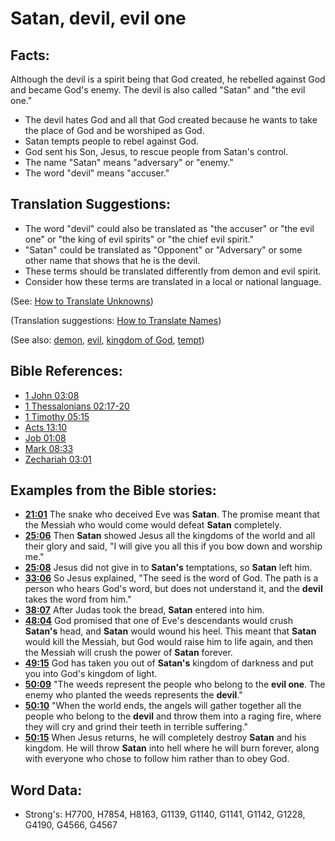 # Satan, devil, evil one #

## Facts: ##

Although the devil is a spirit being that God created, he rebelled against God and became God's enemy. The devil is also called "Satan" and "the evil one."

* The devil hates God and all that God created because he wants to take the place of God and be worshiped as God.
* Satan tempts people to rebel against God.
* God sent his Son, Jesus, to rescue people from Satan's control.
* The name "Satan" means "adversary" or "enemy."
* The word "devil" means "accuser."

## Translation Suggestions: ##

* The word "devil" could also be translated as "the accuser" or "the evil one" or "the king of evil spirits" or "the chief evil spirit."
* "Satan" could be translated as "Opponent" or "Adversary" or some other name that shows that he is the devil.
* These terms should be translated differently from demon and evil spirit.
* Consider how these terms are translated in a local or national language.

(See: [How to Translate Unknowns](rc://en/ta/man/translate/translate-unknown))

(Translation suggestions: [How to Translate Names](rc://en/ta/man/translate/translate-names))

(See also: [demon](../kt/demon.md), [evil](../kt/evil.md), [kingdom of God](../kt/kingdomofgod.md), [tempt](../kt/tempt.md))

## Bible References: ##

* [1 John 03:08](rc://en/tn/help/1jn/03/08)
* [1 Thessalonians 02:17-20](rc://en/tn/help/1th/02/17)
* [1 Timothy 05:15](rc://en/tn/help/1ti/05/15)
* [Acts 13:10](rc://en/tn/help/act/13/10)
* [Job 01:08](rc://en/tn/help/job/01/08)
* [Mark 08:33](rc://en/tn/help/mrk/08/33)
* [Zechariah 03:01](rc://en/tn/help/zec/03/01)

## Examples from the Bible stories: ##

* __[21:01](rc://en/tn/help/obs/21/01)__ The snake who deceived Eve was __Satan__. The promise meant that the Messiah who would come would defeat __Satan__  completely.
* __[25:06](rc://en/tn/help/obs/25/06)__ Then __Satan__  showed Jesus all the kingdoms of the world and all their glory and said, "I will give you all this if you bow down and worship me."
* __[25:08](rc://en/tn/help/obs/25/08)__ Jesus did not give in to __Satan's__  temptations, so __Satan__  left him.
* __[33:06](rc://en/tn/help/obs/33/06)__ So Jesus explained, "The seed is the word of God. The path is a person who hears God's word, but does not understand it, and the __devil__  takes the word from him."
* __[38:07](rc://en/tn/help/obs/38/07)__ After Judas took the bread, __Satan__  entered into him.
* __[48:04](rc://en/tn/help/obs/48/04)__ God promised that one of Eve's descendants would crush __Satan's__  head, and __Satan__  would wound his heel. This meant that __Satan__  would kill the Messiah, but God would raise him to life again, and then the Messiah will crush the power of __Satan__  forever.
* __[49:15](rc://en/tn/help/obs/49/15)__ God has taken you out of __Satan's__  kingdom of darkness and put you into God's kingdom of light.
* __[50:09](rc://en/tn/help/obs/50/09)__ "The weeds represent the people who belong to the __evil one__. The enemy who planted the weeds represents the __devil__."
* __[50:10](rc://en/tn/help/obs/50/10)__ "When the world ends, the angels will gather together all the people who belong to the __devil__  and throw them into a raging fire, where they will cry and grind their teeth in terrible suffering."
* __[50:15](rc://en/tn/help/obs/50/15)__ When Jesus returns, he will completely destroy __Satan__  and his kingdom. He will throw __Satan__  into hell where he will burn forever, along with everyone who chose to follow him rather than to obey God.


## Word Data: ##

* Strong's: H7700, H7854, H8163, G1139, G1140, G1141, G1142, G1228, G4190, G4566, G4567
